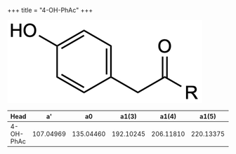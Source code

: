 +++
title = "4-OH-PhAc"
+++

![](/img/4-OH-PhAc.png?classes=border)

| Head           | a'        | a0        | a1(3)     | a1(4)     | a1(5)     | a1(Asn)   |
|----------------|-----------|-----------|-----------|-----------|-----------|-----------|
| 4-OH-PhAc      | 107.04969 | 135.04460 | 192.10245 | 206.11810 | 220.13375 | 249.08753 |